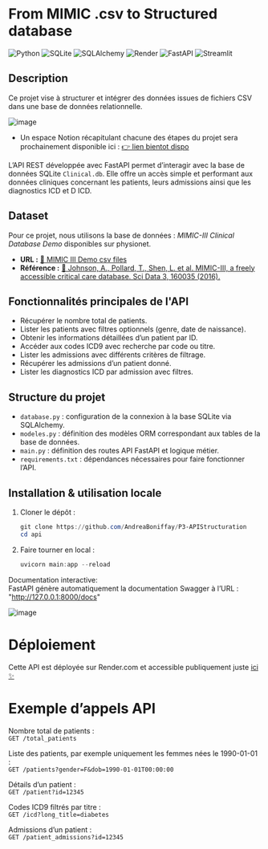# From MIMIC .csv to Structured database
![Python](https://img.shields.io/badge/Python-3776AB?style=flat&logo=python&logoColor=white)
![SQLite](https://img.shields.io/badge/SQLite-003B57?style=flat&logo=sqlite&logoColor=white)
![SQLAlchemy](https://img.shields.io/badge/SQLAlchemy-0868AC?style=flat&logo=sqlalchemy&logoColor=white)
![Render](https://img.shields.io/badge/Render-000000?style=flat&logo=render&logoColor=white)
![FastAPI](https://img.shields.io/badge/FastAPI-009688?style=flat&logo=fastapi&logoColor=white)
![Streamlit](https://img.shields.io/badge/Streamlit-FF4B4B?style=flat&logo=streamlit&logoColor=white)


##  Description

Ce projet vise à structurer et intégrer des données issues de fichiers CSV dans une base de données relationnelle.

![image](https://github.com/user-attachments/assets/77a25c1d-5aa4-4f9a-9d5b-548a7db2ae01)


- Un espace Notion récapitulant chacune des étapes du projet sera prochainement disponible ici : [👉 lien bientot dispo](https://andreaboniffay.github.io)  

L’API REST développée avec FastAPI permet d’interagir avec la base de données SQLite `Clinical.db`. Elle offre un accès simple et performant aux données cliniques concernant les patients, leurs admissions ainsi que les diagnostics ICD et D ICD.

##  Dataset

Pour ce projet, nous utilisons la base de données : *MIMIC-III Clinical Database Demo* disponibles sur physionet.
- **URL :** [🔗 MIMIC III Demo csv files](https://physionet.org/content/mimiciii-demo/1.4/)  
- **Référence :** [📖 Johnson, A., Pollard, T., Shen, L. et al. MIMIC-III, a freely accessible critical care database. Sci Data 3, 160035 (2016).](https://www.nature.com/articles/sdata201635)



Fonctionnalités principales de l'API
---------------------------

- Récupérer le nombre total de patients.
- Lister les patients avec filtres optionnels (genre, date de naissance).
- Obtenir les informations détaillées d’un patient par ID.
- Accéder aux codes ICD9 avec recherche par code ou titre.
- Lister les admissions avec différents critères de filtrage.
- Récupérer les admissions d’un patient donné.
- Lister les diagnostics ICD par admission avec filtres.


Structure du projet
-------------------

- `database.py` : configuration de la connexion à la base SQLite via SQLAlchemy.
- `modeles.py` : définition des modèles ORM correspondant aux tables de la base de données.
- `main.py` : définition des routes API FastAPI et logique métier.
- `requirements.txt` : dépendances nécessaires pour faire fonctionner l’API.

Installation & utilisation locale
--------------------------------

1. Cloner le dépôt :  
   ```powershell
   git clone https://github.com/AndreaBoniffay/P3-APIStructuration
   cd api
2. Faire tourner en local :
   ```powershell
   uvicorn main:app --reload

Documentation interactive:   
FastAPI génère automatiquement la documentation Swagger à l’URL : "http://127.0.0.1:8000/docs"

![image](https://github.com/user-attachments/assets/b0137604-705a-4b28-914f-985d3efe215b)

# Déploiement
Cette API est déployée sur Render.com et accessible publiquement juste [ici ✨](https://physionet.org/content/mimiciii-demo/1.4/) 

# Exemple d’appels API
Nombre total de patients :  
`GET /total_patients`

Liste des patients, par exemple uniquement les femmes nées le 1990-01-01 :  
`GET /patients?gender=F&dob=1990-01-01T00:00:00`

Détails d’un patient :  
`GET /patient?id=12345`

Codes ICD9 filtrés par titre :  
`GET /icd?long_title=diabetes`

Admissions d’un patient :  
`GET /patient_admissions?id=12345`
